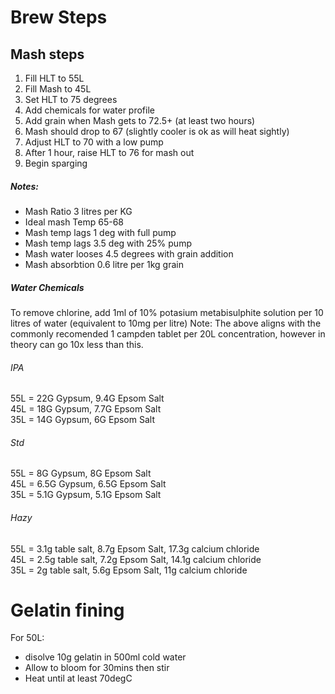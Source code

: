 # Brew Steps
	
## Mash steps
1. Fill HLT to 55L
1. Fill Mash to 45L	
1. Set HLT to 75 degrees
1. Add chemicals for water profile 	
1. Add grain when Mash gets to 72.5+ (at least two hours)	
1. Mash should drop to 67 (slightly cooler is ok as will heat sightly)	
1. Adjust HLT to 70 with a low pump
1. After 1 hour, raise HLT to 76 for mash out
1. Begin sparging

##### Notes:	
* Mash Ratio	3 litres per KG
* Ideal mash Temp 	65-68
* Mash temp lags 1 deg with full pump	
* Mash temp lags 3.5 deg with 25% pump
* Mash water looses 4.5 degrees with grain addition
* Mash absorbtion 0.6 litre per 1kg grain

##### Water Chemicals
To remove chlorine, add 1ml of 10% potasium metabisulphite solution per 10 litres of water (equivalent to 10mg per litre)
Note: The above aligns with the commonly recomended 1 campden tablet per 20L concentration, however in theory can go 10x less than this.

###### IPA
55L = 22G Gypsum, 9.4G Epsom Salt  
45L = 18G Gypsum, 7.7G Epsom Salt  
35L = 14G Gypsum, 6G Epsom Salt  

###### Std
55L = 8G Gypsum, 8G Epsom Salt  
45L = 6.5G Gypsum, 6.5G Epsom Salt  
35L = 5.1G Gypsum, 5.1G Epsom Salt

###### Hazy
55L = 3.1g table salt, 8.7g Epsom Salt, 17.3g calcium chloride  
45L = 2.5g table salt, 7.2g Epsom Salt, 14.1g calcium chloride  
35L = 2g table salt, 5.6g Epsom Salt, 11g calcium chloride  

# Gelatin fining
For 50L:
* disolve 10g gelatin in 500ml cold water
* Allow to bloom for 30mins then stir
* Heat until at least 70degC
